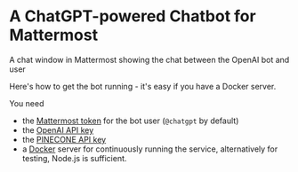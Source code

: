 # A ChatGPT-powered Chatbot for Mattermost

A chat window in Mattermost showing the chat between the OpenAI bot and user

Here's how to get the bot running - it's easy if you have a Docker server.

You need
 - the [Mattermost token](https://docs.mattermost.com/integrations/cloud-bot-accounts.html) for the bot user (`@chatgpt` by default)
 - the [OpenAI API key](https://platform.openai.com/account/api-keys)
 - the [PINECONE API key](https://docs.pinecone.io/docs/quickstart)
 - a [Docker](https://www.docker.com/) server for continuously running the service, alternatively for testing, Node.js is sufficient.

